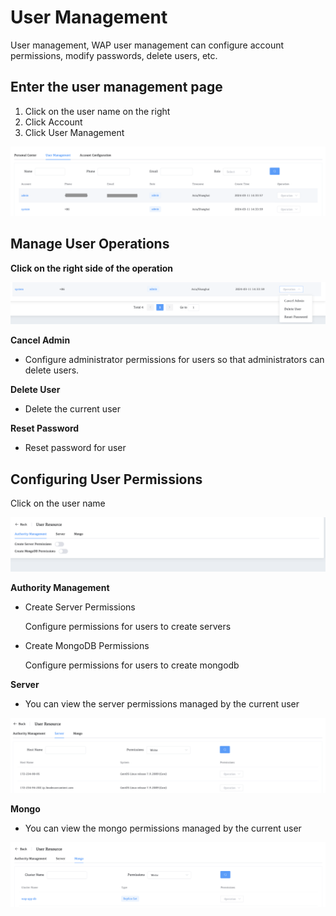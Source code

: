 # User Management

User management, WAP user management can configure account permissions, modify passwords, delete users, etc.

## Enter the user management page

1. Click on the user name on the right
2. Click Account
3. Click User Management

![UserManagement1](../images/12-Account/UserManagement1.png)



## Manage User Operations

**Click on the right side of the operation**

![UserManagement2](../images/12-Account/UserManagement2.png)

**Cancel Admin**

* Configure administrator permissions for users so that administrators can delete users.

**Delete User**

* Delete the current user

**Reset Password**

* Reset password for user



## Configuring User Permissions

Click on the user name

![UserManagement3](../images/12-Account/UserManagement3.png)

**Authority Management**

* Create Server Permissions

  Configure permissions for users to create servers

* Create MongoDB Permissions

  Configure permissions for users to create mongodb

**Server**

* You can view the server permissions managed by the current user

![UserManagement4](../images/12-Account/UserManagement4.png)

**Mongo**

* You can view the mongo permissions managed by the current user

![UserManagement5](../images/12-Account/UserManagement5.png)



